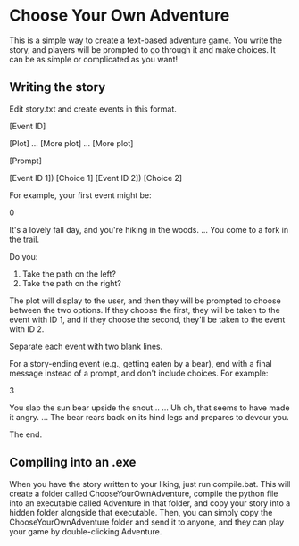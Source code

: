 # Choose Your Own Adventure

This is a simple way to create a text-based adventure game.
You write the story, and players will be prompted to go through
it and make choices. It can be as simple or complicated as you want!

## Writing the story

Edit story.txt and create events in this format.

[Event ID]

[Plot]
...
[More plot]
...
[More plot]

[Prompt]

[Event ID 1]) [Choice 1]
[Event ID 2]) [Choice 2]

For example, your first event might be:

0

It's a lovely fall day, and you're hiking in the woods.
...
You come to a fork in the trail.

Do you:

1) Take the path on the left?
2) Take the path on the right?

The plot will display to the user, and then they will be prompted to choose between the two options. If they choose the first, they will be taken to the event with ID 1, and if they choose the second, they'll be taken to the event with ID 2.

Separate each event with two blank lines.

For a story-ending event (e.g., getting eaten by a bear), end with a final message instead of a prompt, and don't include choices. For example:

3

You slap the sun bear upside the snout...
...
Uh oh, that seems to have made it angry.
...
The bear rears back on its hind legs and prepares to devour you.

The end.

## Compiling into an .exe

When you have the story written to your liking, just run compile.bat. This will create a folder called ChooseYourOwnAdventure, compile the python file into an executable called Adventure in that folder, and copy your story into a hidden folder alongside that executable. Then, you can simply copy the ChooseYourOwnAdventure folder and send it to anyone, and they can play your game by double-clicking Adventure.
